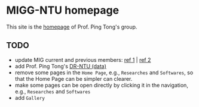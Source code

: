 # MIGG-NTU homepage

This site is the [homepage](https://personal.ntu.edu.sg/tongping/) of Prof. Ping Tong's group.


## TODO

- update MIG current and previous members: [ref 1](https://github.com/MIGG-NTU/academic/tree/master/TODO/) | [ref 2](https://migg-ntu.github.io/MIG_Docs/information)
- add Prof. Ping Tong's [DR-NTU (data)](https://researchdata.ntu.edu.sg/dataverse/tongping)
- remove some pages in the `Home Page`, e.g., `Researches` and `Softwares`, so that the Home Page can be simpler can clearer.
- make some pages can be open directly by clicking it in the navigation, e.g., `Researches` and `Softwares`
- add `Gallery`

